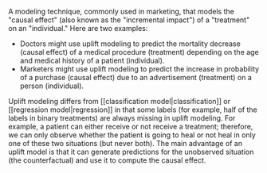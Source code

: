 
A modeling technique, commonly used in marketing, that models the
&quot;causal effect&quot; (also known as the &quot;incremental impact&quot;) of a
&quot;treatment&quot; on an &quot;individual.&quot; Here are two examples:

<ul>
<li>Doctors might use uplift modeling to predict the mortality decrease
(causal effect) of a medical procedure (treatment) depending on the
age and medical history of a patient (individual).</li>
<li>Marketers might use uplift modeling to predict the increase in
probability of a purchase (causal effect) due to an advertisement
(treatment) on a person (individual).</li>
</ul>

Uplift modeling differs from [[classification model|classification]] or
[[regression model|regression]] in that some labels (for example, half
of the labels in binary treatments) are always missing in uplift modeling.
For example, a patient can either receive or not receive a treatment;
therefore, we can only observe whether the patient is going to heal or
not heal in only one of these two situations (but never both).
The main advantage of an uplift model is that it can generate predictions
for the unobserved situation (the counterfactual) and use it to compute
the causal effect.

